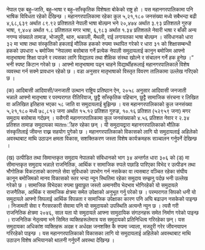 
नेपाल एक बहु–जाति, बहु–भाषा र बहु–साँस्कृतिक विशेषता बोकेको राष्ट्र हो । यस महानगरपालिकामा पनि
भाषिक विविधता रहेको देखिन्छ । महानगरपालिकामा रहेका कुल ५,२१,१८० जनसंख्या मध्ये सबैभन्दा बढी
४,६८,६३९ अर्थात ८९.९२ प्रतिशतले नेपाली भाषा बोल्छन भने २०,४७४ अर्थात ३.९३ प्रतिशतले गुरुङ
भाषा, ९,४०४ अर्थात १.८ प्रतिशतल मगर भाषा, ६,९८३ अर्थात १.३४ प्रतिशतले नेवारी भाषा र बाँकी
अन्य नगण्य संख्याले तामाङ, भोजपुरी, थारु, थकाली, मैथली, राई लगायतका भाषा बोल्छन । संविधानको
धारा ३२ मा भाषा तथा संस्कृतिको हकलाई मौलिक हकको रुपमा स्थापित गरेको र धारा ३१ को शिक्षासम्बन्धी
हकको उपधारा ५ बमोजिम “नेपालमा बसोबास गर्ने प्रत्येक नेपाली समुदायलाई कानुन बमोजिम आफ्नो
मातृभाषामा शिक्षा पाउने र त्यसका लागि विद्यालय तथा शैक्षिक संस्था खोल्ने र संचालन गर्ने हक हुनेछ ।”
भनी स्पष्ट किटान गरेको छ । आफ्नो मातृभाषामा पढ्न चाहने विद्यार्थीहरूलाई महानगरपालिकाले विशेष
व्यवस्था गर्न सक्ने प्रावधान रहेको छ । वडा अनुसार मातृभाषाको विस्तृत विवरण तालिकामा उल्लेख गरिएको
छ ।

(क) आदिबासी
आदिवासी/जनजाती उत्थान राष्ट्रिय प्रतिष्ठान ऐन, २०५८ अनुसार आदिवासी जनजाती भन्नाले आफ्नो
मातृभाषा र परम्परागत रीतिरिवाज, छुट्टै साँस्कृतिक पहिचान, छुट्टै सामाजिक संरचना र लिखित वा अलिखित
इतिहास भएका ५८ जाति वा समुदायलाई बुझिन्छ ।
यस महानगरपालिकाको कुल जनसंख्या ५,२१,१८० मध्ये ७८,८१२ जना अर्थात १५.१२ प्रतिशत गुरुङ, १०.१६
प्रतिशत (५२९५९ जना) मगर समुदाय बसोबास गर्दछन् । यसैगरी महानगरपालिकामा कुल जनसंख्याको
४.५६ प्रतिशत नेवार र २.३४ प्रतिशत तामाङ समुदायका व्यतmीहरु रहेका छन् । यी समुदायद्वारा
महानगरपालिकाको मौलिक संस्कृतिलाई जीवन्त राख्न सहयोग पुगेको छ । महानगरपालिकाको विकासको
लागि यो समुदायलाई अहिलेको अवस्थाबाट माथि उठाउन क्षमता विकास, सशक्तिकरण जस्ता विशेष
कार्यक्रमहरू सञ्चालन गर्नुपर्ने देखिन्छ । 

(ख) उत्पीडित तथा सिमान्तकृत समुदाय
नेपालको संविधानको भाग ३४ अन्तर्गत धारा ३०६ को (ड) मा सीमान्तकृत समुदाय भन्नाले राजनितिक,
आर्थिक र सामाजिक रुपले पछाडि पारिएका विभेद र उत्पीडन तथा भौगोलिक विकटताको कारणले सेवा
सुविधाको उपभोग गर्न नसकेका वा त्यसबाट वञ्चित रहेका संघीय कानून बमोजिमको मानव विकासको
स्तर भन्दा न्यून स्थितिमा रहेका समुदाय सम्झनु पर्दछ भनी उल्लेख गरेको छ ।
सामाजिक विभेदका रुपमा छुवाछुत जस्तो अमानवीय भेदभाव भोगिरहेको यो समुदायले राजनैतिक, आर्थिक
र सामाजिक क्षेत्रमा समेत उपेक्षाको अनुभूत गर्नु परेको छ । परम्परागत सिपको धनी यो समुदायले आफ्नो
सिपलाई आर्थिक विपन्नता र सामाजिक उपेक्षाका कारण पनि अघि बढाउन नसकेको पाइन्छ । निजामती
सेवा र गैरसरकारी सेवामा पनि यो समुदायको उपस्थिति अत्यन्तै न्युन छ । त्यसै गरी राजनितिक क्षेत्रमा
२०४६, साल यता यो समुदायले आफ्ना सामुदायिक संगठनहरू समेत निर्माण गरेको पाइन्छ । राजनितिक
नेतृत्वमा भने सिमित व्यक्तिहरूलेमात्र यस समुदायको प्रतिनिधित्व गरिरहेका छन्। यस समुदायका अधिकांश
व्यक्तिहरू अदक्ष र अर्धदक्ष जनशक्ति कै रुपमा ज्याला, मजदुरी गरेर जीवनयापन गरिरहेको पाइन्छ । यस
महानगरपालिकाको विकासका लागि यो समुदायलाई अहिलेको अवस्थाबाट माथि उठाउन विशेष अभियानको
थालनी गर्नुपर्ने अवस्था देखिन्छ ।

